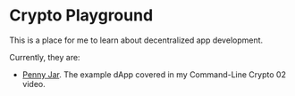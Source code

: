 # Crypto Playground

This is a place for me to learn about decentralized app development.

Currently, they are:

- [Penny Jar](./penny/README.md). The example dApp covered in my Command-Line Crypto 02 video.
